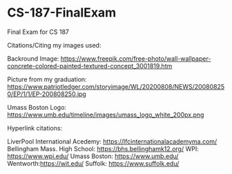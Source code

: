 # CS-187-FinalExam
Final Exam for CS 187 

Citations/Citing my images used:

Backround Image: https://www.freepik.com/free-photo/wall-wallpaper-concrete-colored-painted-textured-concept_3001819.htm

Picture from my graduation: https://www.patriotledger.com/storyimage/WL/20200808/NEWS/200808250/EP/1/1/EP-200808250.jpg

Umass Boston Logo: https://www.umb.edu/timeline/images/umass_logo_white_200px.png

Hyperlink citations:

LiverPool International Acedemy: https://lfcinternationalacademyma.com/
Bellingham Mass. High School: https://bhs.bellinghamk12.org/
WPI: https://www.wpi.edu/
Umass Boston: https://www.umb.edu/
Wentworth:https://wit.edu/
Suffolk: https://www.suffolk.edu/
